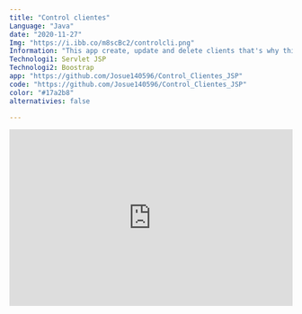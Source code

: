 ```yaml
---
title: "Control clientes"
Language: "Java"
date: "2020-11-27"
Img: "https://i.ibb.co/m8scBc2/controlcli.png"
Information: "This app create, update and delete clients that's why this app is connected to a data base."
Technologi1: Servlet JSP
Technologi2: Boostrap
app: "https://github.com/Josue140596/Control_Clientes_JSP"
code: "https://github.com/Josue140596/Control_Clientes_JSP"
color: "#17a2b8" 
alternativies: false

---
```





<iframe width="100%" height="315" src="https://www.youtube.com/embed/3YU_YvnYJwo" title="YouTube video player" frameborder="0" allow="accelerometer; autoplay; clipboard-write; encrypted-media; gyroscope; picture-in-picture" allowfullscreen></iframe>